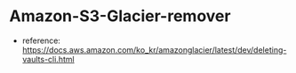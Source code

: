 # Amazon-S3-Glacier-remover

- reference: https://docs.aws.amazon.com/ko_kr/amazonglacier/latest/dev/deleting-vaults-cli.html
